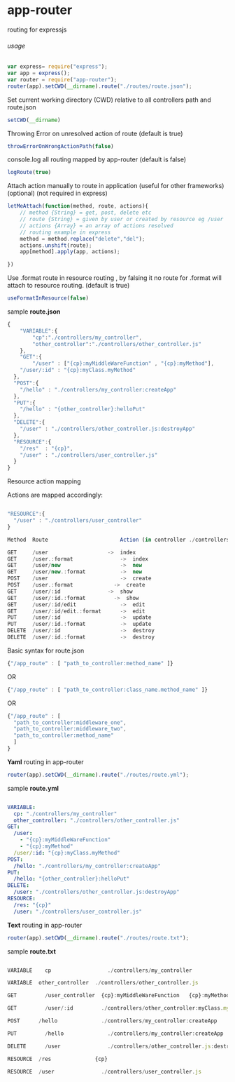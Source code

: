 app-router
==============

routing for expressjs

###### usage

```javascript
var express= require("express");
var app = express();
var router = require("app-router");
router(app).setCWD(__dirname).route("./routes/route.json");

```
Set current working directory (CWD) relative to all controllers path and route.json

```javascript
setCWD(__dirname)
```
Throwing Error on unresolved action of route (default is true)

```javascript
throwErrorOnWrongActionPath(false)

```

console.log all routing mapped by app-router (default is false)

```javascript
logRoute(true)

```
Attach action manually to route in application (useful for other frameworks) (optional) (not required in express) 

```javascript
letMeAttach(function(method, route, actions){
    // method {String} = get, post, delete etc
    // route {String} = given by user or created by resource eg /user
    // actions {Array} = an array of actions resolved
    // routing example in express
    method = method.replace("delete","del");
    actions.unshift(route);
    app[method].apply(app, actions);

})

```

Use .format route in resource routing , by falsing it no route for .format will attach to resource routing. (default is true)

```javascript
useFormatInResource(false)

```


sample <b> route.json </b>

```javascript
{
    "VARIABLE":{
        "cp":"./controllers/my_controller",
        "other_controller":"./controllers/other_controller.js"
    },
    "GET":{
        "/user" : ["{cp}:myMiddleWareFunction" , "{cp}:myMethod"],
    "/user/:id" : "{cp}:myClass.myMethod"
  },
  "POST":{
    "/hello" : "./controllers/my_controller:createApp"
  },
  "PUT":{
    "/hello" : "{other_controller}:helloPut"
  },
  "DELETE":{
    "/user" : "./controllers/other_controller.js:destroyApp"
  },
  "RESOURCE":{
    "/res"  : "{cp}",
    "/user" : "./controllers/user_controller.js"
  }
}

```
Resource action mapping

Actions are mapped accordingly:

```javascript

"RESOURCE":{
  "/user" : "./controllers/user_controller"
}

Method  Route                       Action (in controller ./controllers/user_controller.js)

GET     /user                   ->  index
GET     /user.:format               ->  index
GET     /user/new                   ->  new
GET     /user/new.:format           ->  new
POST    /user                       ->  create
POST    /user.:format             ->  create
GET     /user/:id               ->  show
GET     /user/:id.:format         ->  show
GET     /user/:id/edit              ->  edit
GET     /user/:id/edit.:format      ->  edit
PUT     /user/:id                   ->  update
PUT     /user/:id.:format           ->  update
DELETE  /user/:id                   ->  destroy
DELETE  /user/:id.:format           ->  destroy

```
Basic syntax for route.json

```javascript
{"/app_route" : [ "path_to_controller:method_name" ]}
```
OR
```javascript
{"/app_route" : [ "path_to_controller:class_name.method_name" ]}
```
OR

```javascript
{"/app_route" : [
  "path_to_controller:middleware_one", 
  "path_to_controller:middleware_two", 
  "path_to_controller:method_name" 
  ]
}
```



<b>Yaml</b> routing in app-router

```javascript
router(app).setCWD(__dirname).route("./routes/route.yml");

```

sample  <b> route.yml </b>

```yml

VARIABLE: 
  cp: "./controllers/my_controller"
  other_controller: "./controllers/other_controller.js"
GET: 
  /user: 
    - "{cp}:myMiddleWareFunction"
    - "{cp}:myMethod"
  /user/:id: "{cp}:myClass.myMethod"
POST: 
  /hello: "./controllers/my_controller:createApp"
PUT: 
  /hello: "{other_controller}:helloPut"
DELETE: 
  /user: "./controllers/other_controller.js:destroyApp"
RESOURCE: 
  /res: "{cp}"
  /user: "./controllers/user_controller.js"

```


<b>Text</b> routing in app-router

```javascript
router(app).setCWD(__dirname).route("./routes/route.txt");

```

sample  <b> route.txt </b>

```javascript

VARIABLE    cp                  ./controllers/my_controller

VARIABLE  other_controller  ./controllers/other_controller.js

GET         /user_controller  {cp}:myMiddleWareFunction   {cp}:myMethod

GET         /user/:id         ./controllers/other_controller:myClass.myAction

POST      /hello              ./controllers/my_controller:createApp

PUT         /hello              ./controllers/my_controller:createApp

DELETE      /user               ./controllers/other_controller.js:destroyApp

RESOURCE  /res              {cp}

RESOURCE  /user               ./controllers/user_controller.js


```

